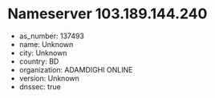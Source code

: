# Nameserver 103.189.144.240

* as_number: 137493
* name: Unknown
* city: Unknown
* country: BD
* organization: ADAMDIGHI ONLINE
* version: Unknown
* dnssec: true
